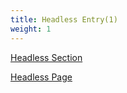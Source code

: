 ```yaml
---
title: Headless Entry(1)
weight: 1
---
```


[Headless Section](./headless/index.md)

[Headless Page](./headless.md)
